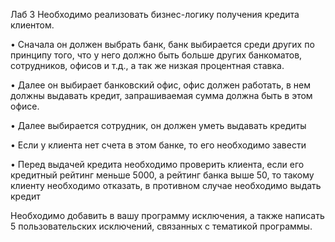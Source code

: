 Лаб 3
Необходимо реализовать бизнес-логику получения кредита клиентом. 

• Сначала он должен выбрать банк, банк выбирается среди других по принципу того, что у него должно быть больше других банкоматов, сотрудников, офисов и т.д., а так же низкая процентная ставка.

• Далее  он  выбирает  банковский  офис,  офис  должен  работать,  в  нем должны выдавать кредит, запрашиваемая сумма должна быть в этом офисе.

• Далее выбирается сотрудник, он должен уметь выдавать кредиты

• Если у клиента нет счета в этом банке, то его необходимо завести

• Перед  выдачей  кредита  необходимо  проверить  клиента,  если  его кредитный рейтинг меньше 5000, а рейтинг банка выше 50, то такому клиенту необходимо отказать, в противном случае необходимо выдать кредит

Необходимо добавить в вашу программу исключения, а также написать 5 пользовательских исключений, связанных с тематикой программы. 
